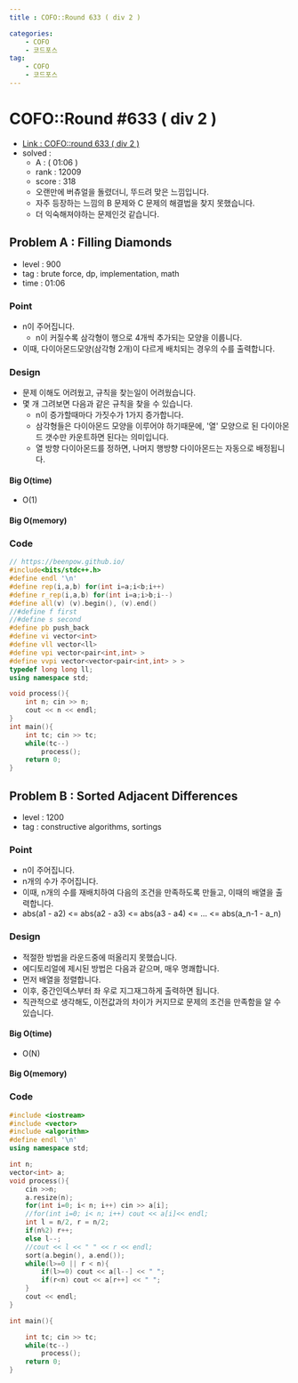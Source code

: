 ```yaml
---
title : COFO::Round 633 ( div 2 )

categories:
    - COFO
    - 코드포스
tag:
    - COFO
    - 코드포스
---
```

# COFO::Round #633 ( div 2 )
- [Link : COFO::round 633 ( div 2 )](https://codeforces.com/contest/1339)
- solved : 
  - A :  ( 01:06 )
  - rank :  12009
  - score : 318
  - 오랜만에 버츄얼을 돌렸더니, 뚜드려 맞은 느낌입니다.
  - 자주 등장하는 느낌의 B 문제와 C 문제의 해결법을 찾지 못했습니다.
  - 더 익숙해져야하는 문제인것 같습니다.


## Problem A : Filling Diamonds

- level : 900
- tag : brute force, dp, implementation, math
- time : 01:06

### Point
- n이 주어집니다.
  - n이 커질수록 삼각형이 행으로 4개씩 추가되는 모양을 이룹니다.
- 이때, 다이아몬드모양(삼각형 2개)이 다르게 배치되는 경우의 수를 출력합니다.

### Design
- 문제 이해도 어려웠고, 규칙을 찾는일이 어려웠습니다.
- 몇 개 그려보면 다음과 같은 규칙을 찾을 수 있습니다.
  - n이 증가할때마다 가짓수가 1가지 증가합니다.
  - 삼각형들은 다이아몬드 모양을 이루어야 하기때문에, '열' 모양으로 된 다이아몬드 갯수만 카운트하면 된다는 의미입니다.
  - 열 방향 다이아몬드를 정하면, 나머지 행방향 다이아몬드는 자동으로 배정됩니다.

#### Big O(time)
- O(1)

#### Big O(memory)

### Code

```cpp
// https://beenpow.github.io/
#include<bits/stdc++.h>
#define endl '\n'
#define rep(i,a,b) for(int i=a;i<b;i++)
#define r_rep(i,a,b) for(int i=a;i>b;i--)
#define all(v) (v).begin(), (v).end()
//#define f first
//#define s second
#define pb push_back
#define vi vector<int>
#define vll vector<ll>
#define vpi vector<pair<int,int> >
#define vvpi vector<vector<pair<int,int> > >
typedef long long ll;
using namespace std;

void process(){
    int n; cin >> n;
    cout << n << endl;
}
int main(){
    int tc; cin >> tc;
    while(tc--)
        process();
    return 0;
}
```

## Problem B : Sorted Adjacent Differences

- level : 1200
- tag : constructive algorithms, sortings

### Point
- n이 주어집니다.
- n개의 수가 주어집니다.
- 이때, n개의 수를 재배치하여 다음의 조건을 만족하도록 만들고, 이때의 배열을 출력합니다.
- abs(a1 - a2) <= abs(a2 - a3) <= abs(a3 - a4) <= ... <= abs(a_n-1 - a_n)

### Design
- 적절한 방법을 라운드중에 떠올리지 못했습니다.
- 에디토리얼에 제시된 방법은 다음과 같으며, 매우 명쾌합니다.
- 먼저 배열을 정렬합니다.
- 이후, 중간인덱스부터 좌 우로 지그재그하게 출력하면 됩니다.
- 직관적으로 생각해도, 이전값과의 차이가 커지므로 문제의 조건을 만족함을 알 수 있습니다.

#### Big O(time)
- O(N)

#### Big O(memory)

### Code

```cpp
#include <iostream>
#include <vector>
#include <algorithm>
#define endl '\n'
using namespace std;

int n;
vector<int> a;
void process(){
	cin >>n;
	a.resize(n);
	for(int i=0; i< n; i++) cin >> a[i];
	//for(int i=0; i< n; i++) cout << a[i]<< endl;
	int l = n/2, r = n/2;
	if(n%2) r++;
	else l--;
	//cout << l << " " << r << endl;
	sort(a.begin(), a.end());
	while(l>=0 || r < n){
		if(l>=0) cout << a[l--] << " ";
		if(r<n) cout << a[r++] << " ";
	}
	cout << endl;
}

int main(){

    int tc; cin >> tc;
	while(tc--)
		process();
    return 0;
}
```

